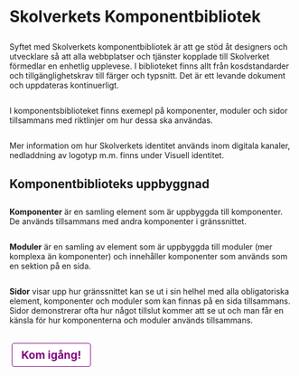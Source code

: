 # Skolverkets Komponentbibliotek

<style>
  .large-button {
    margin: 4px;
    padding: 0.5rem 1rem;
    background: white;
    border: 1px solid purple;
    border-radius: 4px;
    font-weight: bold;
    font-size: 1.2rem;
    color: purple;
    text-decoration: none;
    display: inline-block;
  }
  .large-button:hover {
    background: #feefff;
    color: purple;
  }
  p {
    margin: 2em 0;
  }
</style>

<div class="navigation-container">
  <p>Syftet med Skolverkets komponentbibliotek är att ge stöd åt designers och utvecklare så att alla webbplatser och tjänster kopplade till Skolverket förmedlar en enhetlig upplevese. I biblioteket finns allt från kosdstandarder och tillgänglighetskrav till färger och typsnitt. Det är ett levande dokument och uppdateras kontinuerligt.</p>
  <p>I komponentsbiblioteket finns exemepl på komponenter, moduler och sidor tillsammans med riktlinjer om hur dessa ska användas.</p>
  <p>Mer information om hur Skolverkets identitet används inom digitala kanaler, nedladdning av logotyp m.m. finns under Visuell identitet.</p>

  <h2>Komponentbiblioteks uppbyggnad</h2>

  <p><b>Komponenter</b> är en samling element som är uppbyggda till komponenter. De används tillsammans med andra komponenter i gränssnittet.</p>
  <p><b>Moduler</b> är en samling av element som är uppbyggda till moduler (mer komplexa än komponenter) och innehåller komponenter som används som en sektion på en sida.</p>
  <p><b>Sidor</b> visar upp hur gränssnittet kan se ut i sin helhel med alla obligatoriska element, komponenter och moduler som kan finnas på en sida tillsammans. Sidor demonstrerar ofta hur något tillslut kommer att se ut och man får en känsla för hur komponenterna och moduler används tillsammans.</p>

<a class="large-button" href="/styleguide/docs/kom-igang/snabbstart">Kom igång!</a>

</div>

